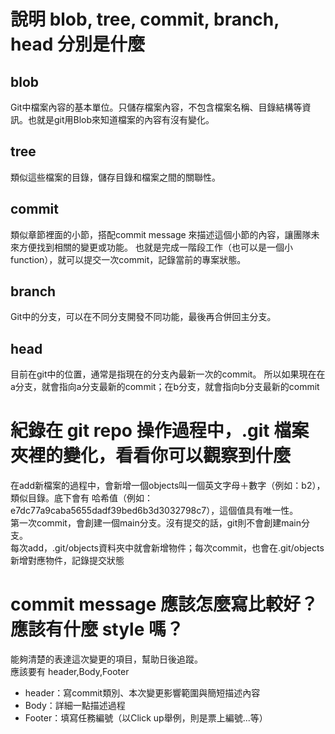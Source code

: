 # 說明 blob, tree, commit, branch, head 分別是什麼
## blob
Git中檔案內容的基本單位。只儲存檔案內容，不包含檔案名稱、目錄結構等資訊。也就是git用Blob來知道檔案的內容有沒有變化。
## tree
類似這些檔案的目錄，儲存目錄和檔案之間的關聯性。 
## commit
類似章節裡面的小節，搭配commit message 來描述這個小節的內容，讓團隊未來方便找到相關的變更或功能。
也就是完成一階段工作（也可以是一個小function），就可以提交一次commit，記錄當前的專案狀態。
## branch
Git中的分支，可以在不同分支開發不同功能，最後再合併回主分支。
## head
目前在git中的位置，通常是指現在的分支內最新一次的commit。
所以如果現在在a分支，就會指向a分支最新的commit；在b分支，就會指向b分支最新的commit

# 紀錄在 git repo 操作過程中，.git 檔案夾裡的變化，看看你可以觀察到什麼
在add新檔案的過程中，會新增一個objects叫一個英文字母＋數字（例如：b2），類似目錄。底下會有 哈希值（例如：e7dc77a9caba5655dadf39bed6b3d3032798c7），這個值具有唯一性。  
第一次commit，會創建一個main分支。沒有提交的話，git則不會創建main分支。  
每次add，.git/objects資料夾中就會新增物件；每次commit，也會在.git/objects 新增對應物件，記錄提交狀態

# commit message 應該怎麼寫比較好？應該有什麼 style 嗎？
能夠清楚的表達這次變更的項目，幫助日後追蹤。  
應該要有 header,Body,Footer  
- header：寫commit類別、本次變更影響範圍與簡短描述內容
- Body：詳細一點描述過程
- Footer：填寫任務編號（以Click up舉例，則是票上編號...等）